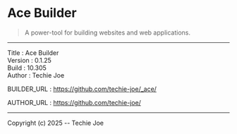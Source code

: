 # Ace Builder
> A power-tool for building websites and web applications.
------------------------------------------------------------------

Title    : Ace Builder  
Version  : 0.1.25  
Build    : 10.305  
Author   : Techie Joe  

BUILDER_URL  : https://github.com/techie-joe/_ace/  

AUTHOR_URL   : https://github.com/techie-joe/  

------------------------------------------------------------------

Copyright (c) 2025 -- Techie Joe